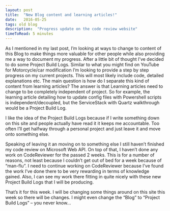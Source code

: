 ```yaml
---
layout: post
title:  "New Blog content and learning articles!"
date:   2016-05-25
tags: old blog
description:  "Progress update on the code review website"
timeToRead: 5 minutes
---
```

As I mentioned in my last post, I’m looking at ways to change to content of this Blog to make things more valuable for other people while also providing me a way to document my progress.  After a little bit of thought I’ve decided to do some Project Build Logs.  Similar to what you might find on YouTube for Motorcycle/car modification I’m looking to provide a step by step progress on my current projects.  This will most likely include code, detailed explanations etc.  The main question is how do I separate this kind of content from learning articles?  The answer is that Learning articles need to change to be completely independent of project.   So for example, the learning article detailing how to update config files with Powershell scripts is independent/decoupled, but the ServiceStack with Quartz walkthrough would be a Project Build Log.

I like the idea of the Project Build Logs because if I write something down on this site and people actually have read it it keeps me accountable.  Too often I’ll get halfway through a personal project and just leave it and move onto something else.

Speaking of leaving it an moving on to something else I still haven’t finished my code review on Microsoft Web API.  On top of that, I haven’t done any work on CodeReviewer for the passed 2 weeks.  This is for a number of reasons, not least because I couldn’t get out of bed for a week because of “man-flu”.  I need to continue working on CodeReviewer because I’ve found the work I’ve done there to be very rewarding in terms of knowledge gained.  Also, I can see my work there fitting in quite nicely with these new Project Build Logs that I will be producing.

That’s it for this week.  I will be changing some things around on this site this week so there will be changes.  I might even change the “Blog” to “Project Build Logs” – you never know…

